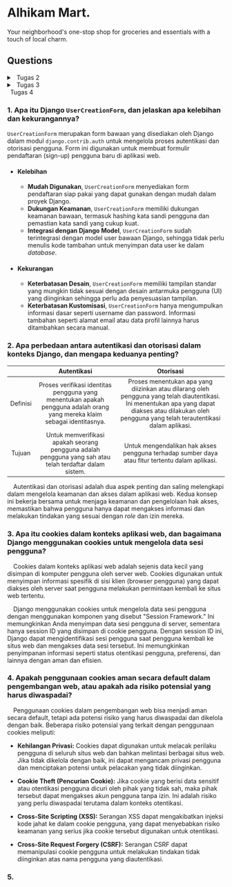 # Alhikam Mart.
Your neighborhood's one-stop shop for groceries and essentials with a touch of local charm.
## Questions
<details>
<summary>&ensp;Tugas 2</summary>

### 1. Jelaskan bagaimana cara kamu mengimplementasikan checklist di atas secara step-by-step (bukan hanya sekadar mengikuti tutorial)

### Membuat proyek Django baru
#### Step 1: Buat direktori baru dan aktifkan _Virtual environment_
1. Buat direktori baru dengan nama `alhikam-mart`.
2. Buka direktori pada _terminal_ kemudian jalankan perintah berikut.
```
python3 -m venv env
```
3. Aktifkan *Virtual Environment* dengan perintah berikut.
```
source env/bin/activate
```

#### Step 2: _Install_ semua dependencies yang dibutuhkan dan buat proyek Django baru
1. _Install_ semua dependencies di dalam _virtual environment_ dengan menjalankan perintah `pip3 install django
gunicorn
whitenoise
psycopg2-binary
requests
urllib3`
2. Setelah itu, buat proyek Django baru menggunakan perintah `django-admin startproject alhikam-mart .`

### Membuat aplikasi dengan nama main.
1. *Di dalam _virtual environment_*, jalankan perintah
`python manage.py startapp main`. Sebuah direktori aplikasi baru bernama `main` akan terbuat di dalam direktori utama.
2. Buka file `settings.py` pada direktori proyek, kemudian tambahkan `main` ke dalam variabel `INSTALLED_APPS` seperti berikut:
```python
INSTALLED_APPS = [
    ...
    'main',
    ...
]
```
3. Setelah itu, aplikasi main sudah berhasil terbuat dan terdaftar ke dalam proyek `alhikam-mart`.

### Melakukan _routing_ pada proyek.
1. Buka file `urls.py` pada direktori proyek `alhikam-mart`.
2. Pada variable `urlpatterns`, tambahkan kode berikut.
```python
from django.contrib import admin
from django.urls import path,include

urlpatterns = [
    ...,
    path('main/', include('main.urls')),
    ...
]
```

### Membuat model pada aplikasi `main` dengan nama `Product`
1. Buka file `models.py` kemudian buat objek model dengan mendefinisikan atribut-atribut yang ingin kita gunakan seperti sebagai berikut.
```python
from django.db import models

class Product(models.Model):
    name = models.CharField(max_length=255)
    amount = models.IntegerField()
    description = models.TextField()
```

2. Buat dan aplikasikan migrasi pada model dengan menjalankan perintah berikut.
* Buat migrasi model
```
python3 manage.py makemigrations
```
> perintah ini berfungsi untuk membuat berkas migrasi yang berisi perubahan pada model yang telah kita buat.

* Aplikasikan migrasi ke basis data.
```
python3 manage.py migrate
```
> perintah ini berfungsi untuk mengaplikasikan perubahan pada berkas migrasi ke basis data.

Dengan menjalankan langkah-langkah ini, kita telah berhasil membuat model pada aplikasi `main` dengan nama `Product`.

###  Membuat dan menghubungkan fungsi pada `views.py` dengan template.
1. Buat fungsi `show_main` pada `views.py` untuk mengimplementasikan template yang ingin dirender, definisikan juga variabel-variabel yang dibutuhkan di dalam template di dalam variable `context` seperti kode berikut.
```python
from django.shortcuts import render

def show_main(request):
    context = {
        'title': 'Welcome to Alhikam Mart',
        'name': 'M. Azmy Arya Rizaldi M.',
        'class': 'PBP A'
    }

    return render(request, "main.html", context)
```

2. Di dalam direktori `main`, buat direktori baru bernama `templates` kemudian buat file `main.html` di dalamnya. Pada file `main.html`, modifikasi tampilan pada template dengan menggunakan variable-variable yang di-_passing_ dari `views`.
```html
<h1>{{ title }}</h1>

<h5>Name: </h5>
<p>{{ name }}<p>
<h5>Class: </h5>
<p>{{ class }}<p>
```

> Dengan melakukan langkah ini, views telah terhubung dengan template dan siap untuk dirender menggunakan fungsi `show_main`.

## Membuat _routing_ pada aplikasi `main`.
1. Buat file dengan nama `urls.py` di dalam direktori `main`.
2. Setelah itu, masukkan kode berikut untuk mengatur views yang diinginkan pada tiap _path_.
```python
from django.urls import path
from main.views import show_main

app_name = 'main'

urlpatterns = [
    path('', show_main, name='show_main'),
]
```

Dengan melakukan langkah ini, fungsi `show_main` yang telah dibuat pada `views.py` dapat dipetakan ke URL yang diinginkan.


### 2. Buatlah bagan yang berisi request client ke web aplikasi berbasis Django beserta responnya dan jelaskan pada bagan tersebut kaitan antara urls.py, views.py, models.py, dan berkas html

![Bagan](/img/bagan.png "Bagan")


### 3. Jelaskan mengapa kita menggunakan virtual environment? Apakah kita tetap dapat membuat aplikasi web berbasis Django tanpa menggunakan virtual environment?
&emsp; **Virtual environment** digunakan untuk mengisolasi package serta dependencies dari aplikasi sehingga tidak bertabrakan dengan versi lain yang ada pada komputer. Kita tetap dapat membuat aplikasi web berbasis Django **tanpa** menggunakan **virtual environment** tetapi penggunaannya sangat disarankan untuk menghindari konflik dependensi dan memudahkan pengelolaan proyek secara keseluruhan.

### 4. Jelaskan apakah itu MVC, MVT, MVVM dan perbedaan dari ketiganya.
&emsp;MVC (Model-View-Controller), MVT (Model-View-Template), dan MVVM (Model-View-ViewModel) adalah pola desain yang memisahkan logika aplikasi, tampilan, dan data:

##### - MVC: 
&emsp;**Model** mengelola data, **View** menampilkan data, dan **Controller** mengatur logika aplikasi. Hubungan satu arah antara Model, View, dan Controller.

##### - MVT: 
&emsp;Mirip dengan MVC, tetapi Controller digantikan oleh **Template**, yang mengatur tampilan dan logika presentasi di dalam tampilan HTML. MVT biasanya terkait dengan kerangka kerja web seperti **Django.**

##### - MVVM: 
&emsp;**Model** mengelola data, **View** menampilkan data, dan **ViewModel** bertindak sebagai perantara antara keduanya. ViewModel memungkinkan View berkomunikasi dengan Model tanpa mengetahui detail implementasi Model. Digunakan terutama dalam aplikasi berbasis tampilan data seperti desktop dan mobile.
</details>
<details>
<summary>&ensp;Tugas 3</summary>

### 1. Apa perbedaan antara form POST dan form GET dalam Django?

| `POST`          | `GET`          |
| :-------------: |:-------------:|
|Data dikirim dalam *request body* sehingga tidak terlihat di URL  | Data dikirim sebagai bagian dari URL dan terlihat oleh semua orang yang melihat URL tersebut
|Lebih aman untuk mengirim data sensitif karena tidak dapat dilihat oleh penggun |Tidak cocok untuk mengirim data sensitif karena kerentanannya terhadap pihak ketiga yang dapat melihat data|
|Biasanya digunakan untuk mengirim data yang akan memengaruhi perubahan status di server|Biasanya digunakan untuk mengambil data dari server tanpa mengubah statusnya|
|Tidak terbatas oleh batasan panjang URL karena data dikirim dalam *request body* sehingga lebih cocok untuk mengirim data besar atau kompleks |Terbatas dalam kapasitas data yang dapat dikirimkan karena tergantung pada panjang URL maksimum yang didukung oleh server dan browser|

### 2. Apa perbedaan utama antara XML, JSON, dan HTML dalam konteks pengiriman data?

#### XML (Extensible Markup Language):

- Sebuah bahasa *markup* yang digunakan untuk mendefinisikan struktur data hierarkis dengan menggunakan tag `<>` untuk mengidentifikasi elemen-elemen dalam data.
- Biasanya dipakai untuk mengirimkan data antara berbagai aplikasi dan sebagai format penyimpanan yang dapat diurai oleh berbagai program.
- Dikenal karena memiliki aturan sintaksis yang ketat dan menghasilkan dokumen yang cenderung lebih besar dan sulit dibaca jika dibandingkan dengan JSON.

#### JSON (JavaScript Object Notation):

- Sebuah format pertukaran data yang menggunakan struktur objek dan array yang sangat mudah dibaca, dengan data disusun dalam pasangan `key` dan `value`.
- Sering digunakan untuk berkomunikasi data antara aplikasi web dan server, serta sebagai format konfigurasi yang dapat dengan mudah dimengerti.
- Lebih ringan dan lebih mudah dibaca daripada XML, menjadikannya pilihan yang lebih populer untuk pertukaran data di web.

#### HTML (HyperText Markup Language):

- Bahasa *markup* yang digunakan untuk membangun halaman web dengan fokus pada tampilan dan presentasi halaman.
- Utamanya digunakan untuk membuat halaman web yang bisa diakses melalui browser web dan bukan digunakan untuk pertukaran data.
- Memiliki aturan sintaksis yang ketat, tetapi tujuannya lebih ke representasi visual daripada manipulasi data mentah.

### 3. Mengapa JSON sering digunakan dalam pertukaran data antara aplikasi web modern?

JSON sering digunakan dalam pertukaran data antara aplikasi web modern karena kelebihan berikut:

- JSON memiliki format data yang sangat ringan dan mudah dibaca. Sintaksisnya sederhana dan terdiri dari pasangan `key`-`value` yang membuatnya mudah dipahami.

- JSON cocok untuk berbagai jenis data. Anda dapat dengan mudah mewakili data kompleks, termasuk objek, array, dan tipe data primitif, menjadikannya format yang sangat fleksibel.

- JSON didukung oleh banyak bahasa pemrograman sehingga sangat cocok untuk pengembangan aplikasi web yang melibatkan berbagai teknologi.

### 4. Jelaskan bagaimana cara kamu mengimplementasikan checklist di atas secara step-by-step (bukan hanya sekadar mengikuti tutorial).

## Membuat Page Untuk Input Data
1. Buat file `forms.py` pada direktori main dan tambahkan kode berikut.
```python
from django.forms import ModelForm
from main.models import Product

class ProductForm(ModelForm):
    class Meta:
        model = Product
        fields = ["name", "amount", "description"]
```

2. Buka `views.py` pada folder main dan tambahkan import berikut. 
```python
from django.urls import reverse
from django.http import HttpResponseRedirect
from main.forms import ProductForm
from main.models import Product
```

kemudian buatlah fungsi baru `create_product` untuk menerima data secara otomatis ketika data di-*submit* dari *form*.

```python
def create_product(request):
    form = ProductForm(request.POST or None)

    if form.is_valid() and request.method == "POST":
        form.save()
        return HttpResponseRedirect(reverse('main:show_main'))

    context = {'form': form}
    return render(request, "create_product.html", context)
```

3. Ubah fungsi `show_main` pada `views.py` menjadi seperti berikut.

```python
def show_main(request):
    products = Product.objects.all()

    context = {
        'name': 'M Azmy Arya Rizaldi M',
        'class': 'PBP A',
        'products': products
    }

    return render(request, "main.html", context)
```
4. Buat file HTML baru bernama `create_product.html` pada `main/templates` sebagai tampilan `form` saat akan menambahkan product

```html
{% extends 'base.html' %} 

{% block content %}
<h1>Add New Product</h1>

<form method="POST">
    {% csrf_token %}
    <table>
        {{ form.as_table }}
        <tr>
            <td></td>
            <td>
                <input type="submit" value="Add Product"/>
            </td>
        </tr>
    </table>
</form>

{% endblock %}
```
5. Tampilkan tombol `Add New Product` pada `main.html`
```html
...
    <table>
        <tr>
            <th>Name</th>
            <th>Amount</th>
            <th>Description</th>
            <th>Date Added</th>
        </tr>
    
        {% comment %} Berikut cara memperlihatkan data produk di bawah baris ini {% endcomment %}
    
        {% for product in products %}
            <tr>
                <td>{{product.name}}</td>
                <td>{{product.amount}}</td>
                <td>{{product.description}}</td>
                <td>{{product.date_added}}</td>
            </tr>
        {% endfor %}
    </table>
    
    <br />
    
    <a href="{% url 'main:create_product' %}">
        <button>
            Add New Product
        </button>
    </a>
{% endblock content %}
```

## **Fungsi untuk mengembalikan data dalam bentuk XML dan JSON**
1. Pada `views.py` yang berada di folder `main` tambahkan *import* berikut.
```python
from django.http import HttpResponse
from django.core import serializers
```

2. Buatlah fungsi untuk mengambil semua objek `Product` dan mengembalikannya dalam bentuk `HttpResponse` berisi data yang sudah di-_serialize_ menggunakan `serializers` sesuai format yang diinginkan. 
```python
def show_xml(request):
    data = Product.objects.all()
    return HttpResponse(serializers.serialize("xml", data), content_type="application/xml")

def show_json(request):
    data = Product.objects.all()
    return HttpResponse(serializers.serialize("json", data), content_type="application/json")

def show_xml_by_id(request, id):
    data = Product.objects.filter(pk=id)
    return HttpResponse(serializers.serialize("xml", data), content_type="application/xml")

def show_json_by_id(request, id):
    data = Product.objects.filter(pk=id)
    return HttpResponse(serializers.serialize("json", data), content_type="application/json")
```

## **Membuat _routing_**
1. Buka `urls.py` pada `main` dan import semua fungsi yang sudah dibuat.
```python
from main.views import show_main, create_product, show_xml, show_json, show_xml_by_id, show_json_by_id 
```

2. Tambahkan *path url* untuk masing-masing fungsi ke dalam `urlpatterns`.
```python
urlpatterns = [
    path('', show_main, name='show_main'),
    path('create-product', create_product, name='create_product'),
    path('xml/', show_xml, name='show_xml'), 
    path('json/', show_json, name='show_json'),
    path('xml/<int:id>/', show_xml_by_id, name='show_xml_by_id'),
    path('json/<int:id>/', show_json_by_id, name='show_json_by_id')
]
```  
Jalankan dengan perintah `python manage.py runserver` dan aplikasi dapat diakses pada [http://localhost:8000](http://localhost:8000).

### 5. Mengakses kelima URL di poin 2 menggunakan Postman, membuat screenshot dari hasil akses URL pada Postman.

#### HTML
![Bagan](/img/html.png "HTML")
#### JSON
![Bagan](/img/json.png "JSON")
#### JSON by ID
![Bagan](/img/json_by_id.png "JSON by ID")
#### XML
![Bagan](/img/xml.png "XML")
#### XML by ID
![Bagan](/img/xml_by_id.png "XML by ID")

</details>

<!-- <details> -->
<summary>&ensp;Tugas 4</summary>

### 1. Apa itu Django `UserCreationForm`, dan jelaskan apa kelebihan dan kekurangannya?

`UserCreationForm` merupakan form bawaan yang disediakan oleh Django dalam modul `django.contrib.auth` untuk mengelola proses autentikasi dan otorisasi pengguna. Form ini digunakan untuk membuat formulir pendaftaran (sign-up) pengguna baru di aplikasi web.

- #### **Kelebihan**
    - **Mudah Digunakan**, `UserCreationForm` menyediakan form pendaftaran siap pakai yang dapat gunakan dengan mudah dalam proyek Django.
    - **Dukungan Keamanan**, `UserCreationForm` memiliki dukungan keamanan bawaan, termasuk hashing kata sandi pengguna dan pemastian kata sandi yang cukup kuat.
    - **Integrasi dengan Django Model**, `UserCreationForm` sudah terintegrasi dengan model user bawaan Django, sehingga tidak perlu menulis kode tambahan untuk menyimpan data user ke dalam *database*.
- #### **Kekurangan**
    - **Keterbatasan Desain**, `UserCreationForm` memiliki tampilan standar yang mungkin tidak sesuai dengan desain antarmuka pengguna (UI) yang diinginkan sehingga perlu ada penyesuasian tampilan.
    - **Keterbatasan Kustomisasi**, `UserCreationForm` hanya mengumpulkan informasi dasar seperti username dan password. Informasi tambahan seperti alamat email atau data profil lainnya harus ditambahkan secara manual.

### 2. Apa perbedaan antara autentikasi dan otorisasi dalam konteks Django, dan mengapa keduanya penting?
|| Autentikasi | Otorisasi |
|:-:|:-:|:-:|
|Definisi|Proses verifikasi identitas pengguna yang menentukan apakah pengguna adalah orang yang mereka klaim sebagai identitasnya.|Proses menentukan apa yang diizinkan atau dilarang oleh pengguna yang telah diautentikasi. Ini menentukan apa yang dapat diakses atau dilakukan oleh pengguna yang telah terautentikasi dalam aplikasi.|
|Tujuan|Untuk memverifikasi apakah seorang pengguna adalah pengguna yang sah atau telah terdaftar dalam sistem.|Untuk mengendalikan hak akses pengguna terhadap sumber daya atau fitur tertentu dalam aplikasi.|

&emsp;Autentikasi dan otorisasi adalah dua aspek penting dan saling melengkapi dalam mengelola keamanan dan akses dalam aplikasi web. Kedua konsep ini bekerja bersama untuk menjaga keamanan dan pengelolaan hak akses, memastikan bahwa pengguna hanya dapat mengakses informasi dan melakukan tindakan yang sesuai dengan *role* dan izin mereka.

### 3. Apa itu cookies dalam konteks aplikasi web, dan bagaimana Django menggunakan cookies untuk mengelola data sesi pengguna?

&emsp;Cookies dalam konteks aplikasi web adalah sejenis data kecil yang disimpan di komputer pengguna oleh server web. Cookies digunakan untuk menyimpan informasi spesifik di sisi klien (browser pengguna) yang dapat diakses oleh server saat pengguna melakukan permintaan kembali ke situs web tertentu.

&emsp;Django menggunakan cookies untuk mengelola data sesi pengguna dengan menggunakan komponen yang disebut "Session Framework." Ini memungkinkan Anda menyimpan data sesi pengguna di server, sementara hanya session ID yang disimpan di cookie pengguna. Dengan session ID ini, Django dapat mengidentifikasi sesi pengguna saat pengguna kembali ke situs web dan mengakses data sesi tersebut. Ini memungkinkan penyimpanan informasi seperti status otentikasi pengguna, preferensi, dan lainnya dengan aman dan efisien.

### 4. Apakah penggunaan cookies aman secara default dalam pengembangan web, atau apakah ada risiko potensial yang harus diwaspadai?

&emsp;Penggunaan cookies dalam pengembangan web bisa menjadi aman secara default, tetapi ada potensi risiko yang harus diwaspadai dan dikelola dengan baik. Beberapa risiko potensial yang terkait dengan penggunaan cookies meliputi:

- **Kehilangan Privasi:** Cookies dapat digunakan untuk melacak perilaku pengguna di seluruh situs web dan bahkan melintasi berbagai situs web. Jika tidak dikelola dengan baik, ini dapat mengancam privasi pengguna dan menciptakan potensi untuk pelacakan yang tidak diinginkan.

- **Cookie Theft (Pencurian Cookie):** Jika cookie yang berisi data sensitif atau otentikasi pengguna dicuri oleh pihak yang tidak sah, maka pihak tersebut dapat mengakses akun pengguna tanpa izin. Ini adalah risiko yang perlu diwaspadai terutama dalam konteks otentikasi.

- **Cross-Site Scripting (XSS):** Serangan XSS dapat mengakibatkan injeksi kode jahat ke dalam cookie pengguna, yang dapat menyebabkan risiko keamanan yang serius jika cookie tersebut digunakan untuk otentikasi.

- **Cross-Site Request Forgery (CSRF):** Serangan CSRF dapat memanipulasi cookie pengguna untuk melakukan tindakan tidak diinginkan atas nama pengguna yang diautentikasi.

### 5.

</details>